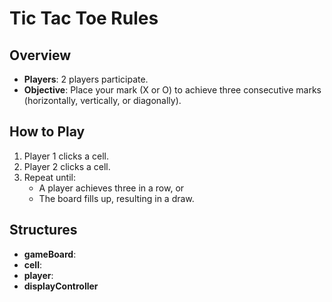 # Tic Tac Toe Rules

## Overview
- **Players**: 2 players participate.
- **Objective**: Place your mark (X or O) to achieve three consecutive marks (horizontally, vertically, or diagonally).

## How to Play
1. Player 1 clicks a cell.
2. Player 2 clicks a cell.
3. Repeat until:
   - A player achieves three in a row, or
   - The board fills up, resulting in a draw.

## Structures
- **gameBoard**:
- **cell**:
- **player**:
- **displayController**